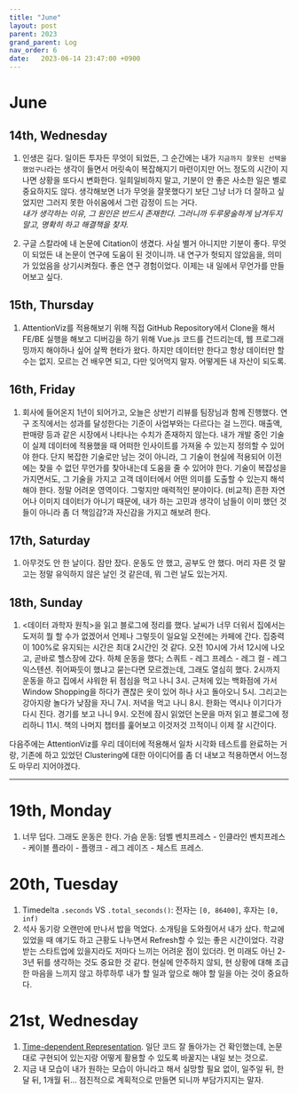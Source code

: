 ```yaml
---
title: "June"
layout: post
parent: 2023
grand_parent: Log
nav_order: 6
date:   2023-06-14 23:47:00 +0900
---
```

# June

## 14th, Wednesday
1. 인생은 길다. 일이든 투자든 무엇이 되었든, 그 순간에는 내가 `지금까지 잘못된 선택을 했었구나`라는 생각이 들면서 머릿속이 복잡해지기 마련이지만 어느 정도의 시간이 지나면 상황을 또다시 변화한다. 일희일비하지 말고, 기분이 안 좋은 사소한 일은 별로 중요하지도 않다. 생각해보면 너가 무엇을 잘못했다기 보단 그냥 너가 더 잘하고 싶었지만 그러지 못한 아쉬움에서 그런 감정이 드는 거다.  
_내가 생각하는 이유, 그 원인은 반드시 존재한다. 그러니까 두루뭉술하게 남겨두지 말고, 명확히 하고 해결책을 찾자._

2. 구글 스칼라에 내 논문에 Citation이 생겼다. 사실 별거 아니지만 기분이 좋다. 무엇이 되었든 내 논문이 연구에 도움이 된 것이니까. 내 연구가 헛되지 않았음을, 의미가 있었음을 상기시켜줬다. 좋은 연구 경험이었다. 이제는 내 일에서 무언가를 만들어보고 싶다.

## 15th, Thursday
1. AttentionViz를 적용해보기 위해 직접 GitHub Repository에서 Clone을 해서 FE/BE 실행을 해보고 디버깅을 하기 위해 Vue.js 코드를 건드리는데, 웹 프로그래밍까지 해야하나 싶어 살짝 현타가 왔다. 하지만 데이터만 한다고 항상 데이터만 할 수는 없지. 모르는 건 배우면 되고, 다만 잊어먹지 말자. 어떻게든 내 자산이 되도록.

## 16th, Friday
1. 회사에 들어온지 1년이 되어가고, 오늘은 상반기 리뷰를 팀장님과 함께 진행했다. 연구 조직에서는 성과를 달성한다는 기준이 사업부와는 다르다는 걸 느낀다. 매출액, 판매량 등과 같은 시장에서 나타나는 수치가 존재하지 않는다. 내가 개발 중인 기술이 실제 데이터에 적용했을 때 어떠한 인사이트를 가져올 수 있는지 정의할 수 있어야 한다. 단지 복잡한 기술로만 남는 것이 아니라, 그 기술이 현실에 적용되어 이전에는 찾을 수 없던 무언가를 찾아내는데 도움을 줄 수 있어야 한다. 기술이 복잡성을 가지면서도, 그 기술을 가지고 고객 데이터에서 어떤 의미를 도출할 수 있는지 해석해야 한다. 정말 어려운 영역이다. 그렇지만 매력적인 분야이다. (비교적) 흔한 자연어나 이미지 데이터가 아니기 때문에, 내가 하는 고민과 생각이 남들이 이미 했던 것들이 아니라 좀 더 책임감?과 자신감을 가지고 해보려 한다.

## 17th, Saturday
1. 아무것도 안 한 날이다. 잠만 잤다. 운동도 안 했고, 공부도 안 했다. 머리 자른 것 말고는 정말 유익하지 않은 날인 것 같은데, 뭐 그런 날도 있는거지.

## 18th, Sunday
1. <데이터 과학자 원칙>을 읽고 블로그에 정리를 했다. 날씨가 너무 더워서 집에서는 도저히 뭘 할 수가 없겠어서 언제나 그렇듯이 일요일 오전에는 카페에 간다. 집중력이 100%로 유지되는 시간은 최대 2시간인 것 같다. 오전 10시에 가서 12시에 나오고, 곧바로 헬스장에 갔다. 하체 운동을 했다; 스쿼트 - 레그 프레스 - 레그 컬 - 레그 익스텐션. 쥐어짜듯이 했냐고 묻는다면 모르겠는데, 그래도 열심히 했다. 2시까지 운동을 하고 집에서 샤워한 뒤 점심을 먹고 나니 3시. 근처에 있는 백화점에 가서 Window Shopping을 하다가 괜찮은 옷이 있어 하나 사고 돌아오니 5시. 그리고는 강아지랑 놀다가 낮잠을 자니 7시. 저녁을 먹고 나니 8시. 한화는 역시나 이기다가 다시 진다. 경기를 보고 나니 9시. 오전에 잠시 읽었던 논문을 마저 읽고 블로그에 정리하니 11시. 책의 나머지 챕터를 훑어보고 이것저것 끄적이니 이제 잘 시간이다.

다음주에는 AttentionViz를 우리 데이터에 적용해서 일차 시각화 테스트를 완료하는 거랑, 기존에 하고 있었던 Clustering에 대한 아이디어를 좀 더 내보고 적용하면서 어느정도 마무리 지어야겠다. 

---
# 19th, Monday
1. 너무 덥다. 그래도 운동은 한다. 가슴 운동: 덤벨 벤치프레스 - 인클라인 벤치프레스 - 케이블 플라이 - 플랭크 - 레그 레이즈 - 체스트 프레스.

# 20th, Tuesday
1. Timedelta `.seconds` VS `.total_seconds()`: 전자는 `[0, 86400]`, 후자는 `[0, inf)`
2. 석사 동기랑 오랜만에 만나서 밥을 먹었다. 소개팅을 도와줬어서 내가 샀다. 학교에 있었을 때 얘기도 하고 근황도 나누면서 Refresh할 수 있는 좋은 시간이었다. 각광받는 스타트업에 있을지라도 저마다 느끼는 어려운 점이 있더라. 먼 미래도 아닌 2-3년 뒤를 생각하는 것도 중요한 것 같다. 현실에 안주하지 않되, 현 상황에 대해 조급한 마음을 느끼지 않고 하루하루 내가 할 일과 앞으로 해야 할 일을 아는 것이 중요하다.

# 21st, Wednesday
1. [Time-dependent Representation](https://towardsdatascience.com/how-to-encode-time-property-in-recurrent-neutral-networks-friday-experiment-c14c39ba9755). 일단 코드 잘 돌아가는 건 확인했는데, 논문대로 구현되어 있는지랑 어떻게 활용할 수 있도록 바꿀지는 내일 보는 것으로.
2. 지금 내 모습이 내가 원하는 모습이 아니라고 해서 실망할 필요 없이, 일주일 뒤, 한 달 뒤, 1개월 뒤... 점진적으로 계획적으로 만들면 되니까 부담가지지는 말자.
